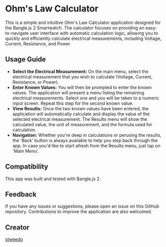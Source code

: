 # Ohm's Law Calculator

This is a simple and intuitive Ohm's Law Calculator application designed for the Bangle.js 2 Smartwatch. The calculator focuses on providing an easy-to-navigate user interface with automatic calculation logic, allowing you to quickly and efficiently calculate electrical measurements, including Voltage, Current, Resistance, and Power.

## Usage Guide

* __Select the Electrical Measurement:__ On the main menu, select the electrical measurement that you wish to calculate (Voltage, Current, Resistance, or Power).
* __Enter Known Values:__ You will then be prompted to enter the known values. The application will present a menu listing the remaining electrical measurements. Select one and you will be taken to a numeric input screen. Repeat this step for the second known value.
* __View Results:__ Once the two known values have been entered, the application will automatically calculate and display the value of the selected electrical measurement. The Results menu will show the calculated value, the unit of measurement, and the formula used for calculation.
* __Navigation:__ Whether you're deep in calculations or perusing the results, the 'Back' button is always available to help you step back through the app. In case you'd like to start afresh from the Results menu, just tap on 'Main Menu'.

## Compatibility

This app was built and tested with Bangle.js 2.

## Feedback

If you have any issues or suggestions, please open an issue on this GitHub repository. Contributions to improve the application are also welcomed.

## Creator

[stweedo](https://github.com/stweedo)
